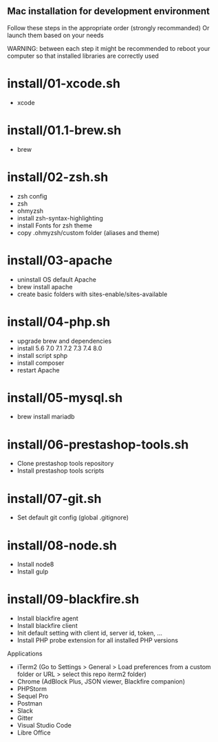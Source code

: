 Mac installation for development environment
--------------------------------------------

Follow these steps in the appropriate order (strongly recommanded)
Or launch them based on your needs

WARNING: between each step it might be recommended to reboot your computer so that installed libraries are correctly used

# install/01-xcode.sh
- xcode

# install/01.1-brew.sh
- brew

# install/02-zsh.sh
- zsh config
- zsh
- ohmyzsh
- install zsh-syntax-highlighting
- install Fonts for zsh theme
- copy .ohmyzsh/custom folder (aliases and theme)

# install/03-apache
- uninstall OS default Apache
- brew install apache
- create basic folders with sites-enable/sites-available

# install/04-php.sh
- upgrade brew and dependencies
- install 5.6 7.0 7.1 7.2 7.3 7.4 8.0
- install script sphp
- install composer
- restart Apache

# install/05-mysql.sh
- brew install mariadb

# install/06-prestashop-tools.sh
- Clone prestashop tools repository
- Install prestashop tools scripts

# install/07-git.sh
- Set default git config (global .gitignore)

# install/08-node.sh
- Install node8
- Install gulp

# install/09-blackfire.sh
- Install blackfire agent
- Install blackfire client
- Init default setting with client id, server id, token, ...
- Install PHP probe extension for all installed PHP versions

Applications
- iTerm2 (Go to Settings > General > Load preferences from a custom folder or URL > select this repo iterm2 folder)
- Chrome (AdBlock Plus, JSON viewer, Blackfire companion)
- PHPStorm
- Sequel Pro
- Postman
- Slack
- Gitter
- Visual Studio Code
- Libre Office
